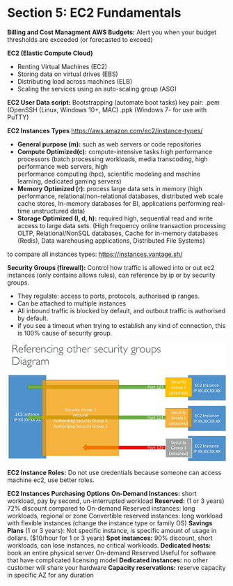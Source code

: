 # Section 5: EC2 Fundamentals

**Billing and Cost Managment**
**AWS Budgets:** Alert you when your budget thresholds are exceeded (or forecasted to exceed)

**EC2 (Elastic Compute Cloud)**
- Renting Virtual Machines (EC2)
- Storing data on virtual drives (EBS)
- Distributing load across machines (ELB)
- Scaling the services using an auto-scaling group (ASG)

**EC2 User Data script:** Bootstrapping (automate boot tasks) 
key pair: .pem (OpenSSH (Linux, Windows 10+, MAC)
               .ppk (Windows 7- for use with PuTTY)

**EC2 Instances Types**
https://aws.amazon.com/ec2/instance-types/
- **General purpose (m):** such as web servers or code repositories
- **Compute Optimized(c):** compute-intensive tasks high performance processors
   (batch processing workloads, media transcoding, high performance web servers, high    
    performance computing (hpc), scientific modeling and machine learning, dedicated 
    gaming servers)
- **Memory Optimized (r):** process large data sets in memory
   (high performance, relational/non-relational databases, distributed web scale cache stores, 
     In-memory databases for BI, applications performing real-time unstructured data)
- **Storage Optimized (I, d, h):** required high, sequential read and write access to large data sets.
  (High frequency online transaction processing OLTP, Relational/NonSQL databases, Cache for in-memory databases (Redis), Data warehousing applications, Distributed File Systems)

to compare all instances types: https://instances.vantage.sh/

**Security Groups (firewall):** Control how traffic is allowed into or out ec2 instances (only contains  allows rules), can reference by ip or by security groups.
- They regulate: access to ports, protocols, authorised ip ranges.
- Can be attached to multiple instances
- All inbound traffic is blocked by default, and outbout traffic is authorised by default.
-  if you see a timeout when trying to establish any kind of connection, this is 100% cause of security group.

<p align="center">
  <img src="../images/securitygroups.png" width="600">
  <br/>
</p>

**EC2 Instance Roles:** Do not use credentials because someone can access machine ec2, use better roles.

**EC2 Instances Purchasing Options**
**On-Demand Instances:** short workload, pay by second, un-interrupted workload
**Reserved:** (1 or 3 years) 72% discount compared to On-demand
	Reserved instances: long workloads, regional or zone
	Convertible reserved instances: long workload with flexible instances (change the instance type or family OS)
**Savings Plans** (1 or 3 years): Not specific instance, is specific amount of usage in dollars. ($10/hour for 1 or 3 years)
**Spot instances:** 90% discount, short workloads, can lose instances, no critical workloads.
**Dedicated hosts:** book an entire physical server
	On-demand
	Reserved
Useful for software that have complicated licensing model
**Dedicated instances:** no other customer will share your hardware
**Capacity reservations:** reserve capacity in specific AZ for any duration